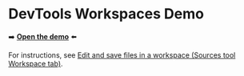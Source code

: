 # DevTools Workspaces Demo
<!--
tab-title: __
top-of-page title: __
-->

➡️ **[Open the demo](https://microsoftedge.github.io/Demos/workspaces/)** ⬅️

For instructions, see [Edit and save files in a workspace (Sources tool Workspace tab)](https://learn.microsoft.com/microsoft-edge/devtools/workspaces).
